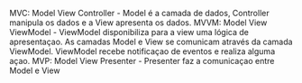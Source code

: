 MVC: Model View Controller - Model é a camada de dados, Controller manipula os dados
e a View apresenta os dados.
MVVM: Model View ViewModel - ViewModel disponibiliza para a view uma lógica de
apresentaçao. As camadas Model e View se comunicam através da camada
ViewModel. ViewModel recebe notificaçao de eventos e realiza alguma açao.
MVP: Model View Presenter - Presenter faz a comunicaçao entre Model e View
